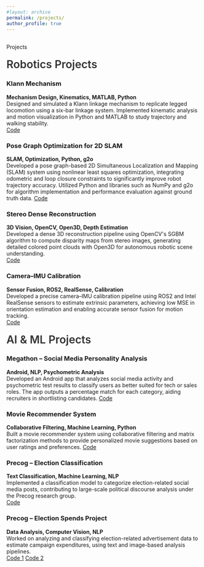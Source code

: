 ```yaml
---
#layout: archive
permalink: /projects/
author_profile: true
---
```


<div class="recent_updates" style="margin-top:30px;">Projects</div>

<!-- # Projects -->

<!-- Left-aligned subheading style -->
<style>
  .sub_heading {
    font-weight: 600;
    font-size: 28px;
    margin-top: 20px;
    margin-bottom: 10px;
    text-align: left;   /* left-align */
    color: #333;        /* subtle color */
  }
</style>

<div class="sub_heading">Robotics Projects</div>


### Klann Mechanism  
**Mechanism Design, Kinematics, MATLAB, Python**  
<span class="research-text">
Designed and simulated a Klann linkage mechanism to replicate legged locomotion using a six-bar linkage system. Implemented kinematic analysis and motion visualization in Python and MATLAB to study trajectory and walking stability.  
<a target="_blank"  class="tab_paper" href="https://github.com/yourusername/klann-mechanism">Code</a>
</span>

### Pose Graph Optimization for 2D SLAM  
**SLAM, Optimization, Python, g2o**  
<span class="research-text">
Developed a pose graph-based 2D Simultaneous Localization and Mapping (SLAM) system using nonlinear least squares optimization, integrating odometric and loop closure constraints to significantly improve robot trajectory accuracy. Utilized Python and libraries such as NumPy and g2o for algorithm implementation and performance evaluation against ground truth data. 
<a target="_blank"  class="tab_paper" href="https://github.com/bollimuntha-shreya/Ro-Bots/tree/main/icp-slam-the-ro-bots">Code</a> 
</span>

### Stereo Dense Reconstruction  
**3D Vision, OpenCV, Open3D, Depth Estimation**  
<span class="research-text">
Developed a dense 3D reconstruction pipeline using OpenCV's SGBM algorithm to compute disparity maps from stereo images, generating detailed colored point clouds with Open3D for autonomous robotic scene understanding.  
<a target="_blank"  class="tab_paper" href="https://github.com/bollimuntha-shreya/Ro-Bots/tree/main/stereo-dense-reconstruction-the-ro-bots">Code</a> 
</span>

### Camera–IMU Calibration  
**Sensor Fusion, ROS2, RealSense, Calibration**  
<span class="research-text">
Developed a precise camera–IMU calibration pipeline using ROS2 and Intel RealSense sensors to estimate extrinsic parameters, achieving low MSE in orientation estimation and enabling accurate sensor fusion for motion tracking.  
<a target="_blank"  class="tab_paper" href="https://github.com/bollimuntha-shreya/Ro-Bots/tree/main/imu-camera-callibration-the-ro-bots">Code</a> 
</span>


<div class="sub_heading">AI & ML Projects</div>


### Megathon – Social Media Personality Analysis  
**Android, NLP, Psychometric Analysis**  
<span class="research-text">
Developed an Android app that analyzes social media activity and psychometric test results to classify users as better suited for tech or sales roles. The app outputs a percentage match for each category, aiding recruiters in shortlisting candidates. 
<a target="_blank"  class="tab_paper" href="https://github.com/bollimuntha-shreya/Social-Media-Personality-Analysis">Code</a>  
</span>

### Movie Recommender System  
**Collaborative Filtering, Machine Learning, Python**  
<span class="research-text">
Built a movie recommender system using collaborative filtering and matrix factorization methods to provide personalized movie suggestions based on user ratings and preferences. 
<a target="_blank"  class="tab_paper" href="https://github.com/bollimuntha-shreya/Recommender-Systems">Code</a> 
</span>

### Precog – Election Classification  
**Text Classification, Machine Learning, NLP**  
<span class="research-text">
Implemented a classification model to categorize election-related social media posts, contributing to large-scale political discourse analysis under the Precog research group.  
<a target="_blank"  class="tab_paper" href="https://github.com/bollimuntha-shreya/Election-Classification">Code</a> 
</span>

### Precog – Election Spends Project  
**Data Analysis, Computer Vision, NLP**  
<span class="research-text">
Worked on analyzing and classifying election-related advertisement data to estimate campaign expenditures, using text and image-based analysis pipelines.  
<a target="_blank"  class="tab_paper" href="https://github.com/harsha20032020/Election-Ads/">Code 1</a> 
<a target="_blank"  class="tab_paper" href="https://github.com/harsha20032020/ElectionsSpendsProject">Code 2</a>
</span>